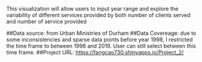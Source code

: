 This visualization will allow users to input year range and explore the variability of different services provided by both number of clients served and number of service provided

##Data source: from Urban Ministries of Durham
##Data Covereage: due to some inconsistencies and sparse data points before year 1998, I restricted the time frame to between 1998 and 2019. User can still select between this 
time frame. 
##Project URL: 
https://fangcao730.shinyapps.io/Project_2/ 

